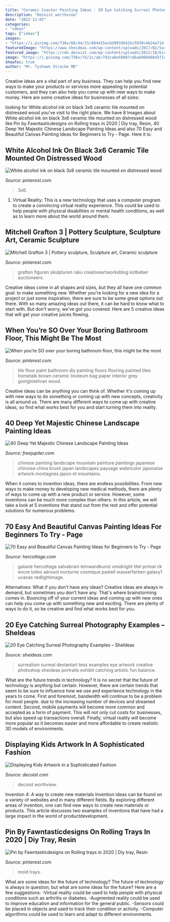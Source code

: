 ```yaml
---
title: "Ceramic Coaster Painting Ideas : 20 Eye Catching Surreal Photography Examples – Sheideas"
description: "Decoist worthview"
date: "2022-12-03"
categories:
- "ideas"
tags: ["ideas"]
images:
- "https://i.pinimg.com/736x/68/44/15/684415ecbd9933641bc5039c4b24a714.jpg"
featuredImage: "https://www.sheideas.com/wp-content/uploads/2017/02/Surrealism.jpg"
featured_image: "https://cdn.decoist.com/wp-content/uploads/2012/10/kids-paintings-on-the-walls.jpg"
image: "https://i.pinimg.com/736x/7d/2c/ab/7d2cabe58087cdba606b668d5f1cc45f.jpg"
ShowToc: true
author: "Mr. Tyshawn Stracke MD"
---
```



Creative ideas are a vital part of any business. They can help you find new ways to make your products or services more appealing to potential customers, and they can also help you come up with new ways to make money. Here are some creative ideas for businesses of all sizes: 

	

		
looking for White alcohol ink on black 3x6 ceramic tile mounted on distressed wood you've visit to the right place. We have 8 Images about White alcohol ink on black 3x6 ceramic tile mounted on distressed wood like Pin by Fawntasticdesigns on Rolling trays in 2020 | Diy tray, Resin, 40 Deep Yet Majestic Chinese Landscape Painting Ideas and also 70 Easy and Beautiful Canvas Painting Ideas for Beginners to Try - Page. Here it is:
		
    
## White Alcohol Ink On Black 3x6 Ceramic Tile Mounted On Distressed Wood

<img loading=lazy src="https://i.pinimg.com/736x/53/88/6a/53886a04bdd88305e3409a7860bc2827.jpg" onerror="this.onerror=null;this.src='https://tse3.mm.bing.net/th?id=OIP.D5PL8HeAR-WnBkDJjNH7LwHaJA&amp;pid=15.1';" alt="White alcohol ink on black 3x6 ceramic tile mounted on distressed wood">

_Source: pinterest.com_

>3x6. 

	

1. Virtual Reality: This is a new technology that uses a computer program to create a convincing virtual reality experience. This could be used to help people with physical disabilities or mental health conditions, as well as to learn more about the world around them. 

    
## Mitchell Grafton 3 | Pottery Sculpture, Sculpture Art, Ceramic Sculpture

<img loading=lazy src="https://i.pinimg.com/736x/7d/2c/ab/7d2cabe58087cdba606b668d5f1cc45f.jpg" onerror="this.onerror=null;this.src='https://tse2.mm.bing.net/th?id=OIP.7rTQmHkvDPbcEIsHatnqcwHaLH&amp;pid=15.1';" alt="Mitchell Grafton 3 | Pottery sculpture, Sculpture art, Ceramic sculpture">

_Source: pinterest.com_

>grafton figuren skulpturen raku creativeartworksblog kotbeber auctioneers. 

	

Creative ideas come in all shapes and sizes, but they all have one common goal: to make something new. Whether you're looking for a new idea for a project or just some inspiration, there are sure to be some great options out there. With so many amazing ideas out there, it can be hard to know what to start with. But don't worry, we've got you covered. Here are 5 creative ideas that will get your creative juices flowing.

    
## When You’re SO Over Your Boring Bathroom Floor, This Might Be The Most

<img loading=lazy src="https://i.pinimg.com/736x/46/65/e1/4665e122ae5c8fb5ef41066b7cd39659.jpg" onerror="this.onerror=null;this.src='https://tse4.mm.bing.net/th?id=OIP.uhrq73GziBvZEXfP9GZFzwHaJ3&amp;pid=15.1';" alt="When you’re SO over your boring bathroom floor, this might be the most">

_Source: pinterest.com_

>tile floor paint bathroom diy painting floors flooring painted tiles hometalk brown ceramic linoleum bag paper interior grey goingtotehran wood. 

	

Creative ideas can be anything you can think of. Whether it's coming up with new ways to do something or coming up with new concepts, creativity is all around us. There are many different ways to come up with creative ideas, so find what works best for you and start turning them into reality.

    
## 40 Deep Yet Majestic Chinese Landscape Painting Ideas

<img loading=lazy src="http://www.freejupiter.com/wp-content/uploads/2018/04/Chinese-Landscape-Painting-Ideas-15.jpg" onerror="this.onerror=null;this.src='https://tse4.mm.bing.net/th?id=OIP.5_jhMkWayE_Z1I_4M741lgHaKr&amp;pid=15.1';" alt="40 Deep Yet Majestic Chinese Landscape Painting Ideas">

_Source: freejupiter.com_

>chinese painting landscape mountain peinture paintings japanese chinoise china brush japan landscapes paysage watercolor japonaise artwork montagnes japon et mountains. 

	

When it comes to invention ideas, there are endless possibilities. From new ways to make money to developing new medical methods, there are plenty of ways to come up with a new product or service. However, some inventions can be much more complex than others. In this article, we will take a look at 5 inventions that stand out from the rest and offer potential solutions for numerous problems.

    
## 70 Easy And Beautiful Canvas Painting Ideas For Beginners To Try - Page

<img loading=lazy src="https://www.hercottage.com/wp-content/uploads/2019/09/Easy-and-Beautiful-Canvas-Painting-Ideas-for-Beginners-to-Try-31.jpg" onerror="this.onerror=null;this.src='https://tse2.mm.bing.net/th?id=OIP.Iw9m3q_pfA97nm5WhHRPKAHaKc&amp;pid=15.1';" alt="70 Easy and Beautiful Canvas Painting Ideas for Beginners to Try - Page">

_Source: hercottage.com_

>galaxie hercottage salvabrani leinwandkunst xmidnight titel primal rik encre toiles aérosol nocturne cosmique pastell wasserfarben galaxy1 uvanas redlightimage. 

	

Alternatives: What if you don't have any ideas?
Creative ideas are always in demand, but sometimes you don't have any. That's where brainstorming comes in. Bouncing off of your current ideas and coming up with new ones can help you come up with something new and exciting. There are plenty of ways to do it, so be creative and find what works best for you.

    
## 20 Eye Catching Surreal Photography Examples – SheIdeas

<img loading=lazy src="https://www.sheideas.com/wp-content/uploads/2017/02/Surrealism.jpg" onerror="this.onerror=null;this.src='https://tse1.mm.bing.net/th?id=OIP.54OMGELN_UJ6zV2U4azxHwHaE8&amp;pid=15.1';" alt="20 Eye Catching Surreal Photography Examples – SheIdeas">

_Source: sheideas.com_

>surrealism surreal deviantart tess examples eye artwork creative photoshop sheideas portraits exhibit catching artistic fun balance. 

	

What are the future trends in technology?
It is no secret that the future of technology is anything but certain. However, there are certain trends that seem to be sure to influence how we use and experience technology in the years to come. 
First and foremost, bandwidth will continue to be a problem for most people. due to the increasing number of devices and streamed content. Second, mobile payments will become more common and accepted as a form of payment. This will not only cut costs for businesses, but also speed up transactions overall. Finally, virtual reality will become more popular as it becomes easier and more affordable to create realistic 3D models of environments.

    
## Displaying Kids Artwork In A Sophisticated Fashion

<img loading=lazy src="https://cdn.decoist.com/wp-content/uploads/2012/10/kids-paintings-on-the-walls.jpg" onerror="this.onerror=null;this.src='https://tse1.mm.bing.net/th?id=OIP.sqkuH9s0RN6DULPouogqYwHaFf&amp;pid=15.1';" alt="Displaying Kids Artwork in a Sophisticated Fashion">

_Source: decoist.com_

>decoist worthview. 

	

Invention 4: A way to create new materials
Invention ideas can be found on a variety of websites and in many different fields. By exploring different areas of invention, one can find new ways to create new materials or products. This article discusses two examples of inventions that have had a large impact in the world of productdevelopment.

    
## Pin By Fawntasticdesigns On Rolling Trays In 2020 | Diy Tray, Resin

<img loading=lazy src="https://i.pinimg.com/736x/68/44/15/684415ecbd9933641bc5039c4b24a714.jpg" onerror="this.onerror=null;this.src='https://tse4.mm.bing.net/th?id=OIP.9O1H6S0SGCksp0AJUcOrDgHaJ3&amp;pid=15.1';" alt="Pin by Fawntasticdesigns on Rolling trays in 2020 | Diy tray, Resin">

_Source: pinterest.com_

>mold trays. 

	

What are some ideas for the future of technology?
The future of technology is always in question, but what are some ideas for the future? Here are a few suggestions: 
-Virtual reality could be used to help people with physical conditions such as arthritis or diabetes. 
-Augmented reality could be used to improve education and information for the general public. 
-Sensors could be placed in objects and used to track their condition or activity. 
-Computer algorithms could be used to learn and adapt to different environments.

